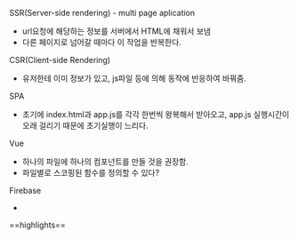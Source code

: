 SSR(Server-side rendering) - multi page aplication

- url요청에 해당하는 정보를 서버에서 HTML에 채워서 보냄
- 다른 페이지로 넘어갈 때마다 이 작업을 반복한다.

CSR(Client-side Rendering)

- 유저한테 이미 정보가 있고, js파일 등에 의해 동작에 반응하여 바꿔줌.

SPA

- 초기에 index.html과 app.js를 각각 한번씩 왕복해서 받아오고, app.js 실행시간이 오래 걸리기 때문에 초기실행이 느리다.

Vue

- 하나의 파일에 하나의 컴포넌트를 만들 것을 권장함.
- 파일별로 스코핑된 함수를 정의할 수 있다?

Firebase

- 

==highlights==